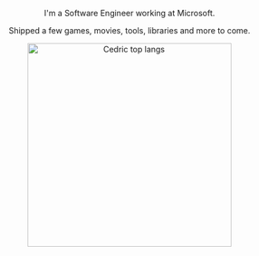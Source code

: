 <p align='center'>I'm a Software Engineer working at Microsoft.</p>
<p align='center'>Shipped a few games, movies, tools, libraries and more to come.</p>

<div class="container" align="center">
        <img alt="Cedric top langs" width="360" src="https://github-readme-stats.vercel.app/api/top-langs/?username=CedricGuillemet&hide=scss,css,html&layout=compact&theme=dark"/>
</div>
